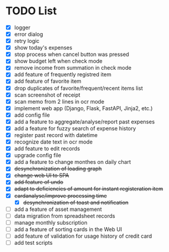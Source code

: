 # TODO List

- [x] logger
- [x] error dialog
- [x] retry logic
- [x] show today's expenses
- [x] stop process when cancel button was pressed
- [x] show budget left when check mode
- [x] remove income from summation in check mode
- [x] add feature of frequently registred item
- [x] add feature of favorite item
- [x] drop duplicates of favorite/frequent/recent items list
- [x] scan screenshot of receipt
- [x] scan memo from 2 lines in ocr mode
- [x] implement web app (Django, Flask, FastAPI, Jinja2, etc.)
- [x] add config file
- [x] add a feature to aggregate/analyse/report past expenses
- [x] add a feature for fuzzy search of expense history
- [x] register past record with datetime
- [x] recognize date text in ocr mode
- [x] add feature to edit records
- [x] upgrade config file
- [x] add a feature to change monthes on daily chart
- [x] ~~desynchronization of loading graph~~
- [x] ~~change web UI to SPA~~
- [x] ~~add feature of undo~~
- [x] ~~adapt to deficiencies of amount for instant registeration item~~
- [x] ~~cardanalyse/improve processing time~~
  - [x] ~~desynchronization of toast and notification~~
- [ ] add a feature of asset management
- [ ] data migration from spreadsheet records
- [ ] manage monthly subscription
- [ ] add a feature of sorting cards in the Web UI
- [ ] add feature of validation for usage history of credit card
- [ ] add test scripts
